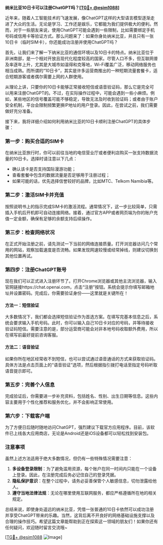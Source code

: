 **纳米比亚10日卡可以注册ChatGPT吗？[[TG💪+ @esim1088](https://t.me/s/esim1088)]**

近年来，随着人工智能技术的飞速发展，像ChatGPT这样的大型语言模型逐渐走进了大众的生活。无论是学习、工作还是娱乐，它都能为我们提供极大的便利。然而，对于一些朋友来说，使用ChatGPT可能会遇到一些限制，比如需要绑定手机号码或信用卡等验证方式。那么问题来了：如果你身处纳米比亚，并且只有一张10日卡（临时SIM卡），你还能成功注册并使用ChatGPT吗？

首先，让我们来了解一下纳米比亚的通信环境以及10日卡的特点。纳米比亚位于非洲南部，是一个相对开放且现代化程度较高的国家。尽管人口不多，但互联网普及率逐年上升，尤其是大城市如温得和克等地，Wi-Fi覆盖广泛，移动网络服务也相当成熟。而所谓的“10日卡”，其实是许多运营商推出的一种短期流量套餐卡，适合短期游客或者偶尔需要上网的人群使用。

从理论上讲，只要你的10日卡能够正常接收短信或语音验证码，那么它是完全可以用来注册ChatGPT的。不过，在实际操作过程中，可能会遇到一些小麻烦。例如，某些地区的信号覆盖可能不够稳定，导致无法及时收到验证码；或者由于账户安全机制，平台会限制频繁更换IP地址的用户登录。因此，在尝试之前，我们需要做好充分准备。

接下来，我将详细介绍如何利用纳米比亚的10日卡顺利注册ChatGPT的具体步骤：

### 第一步：购买合适的SIM卡
在纳米比亚旅行时，你可以前往当地的电信营业厅或者便利店购买一张支持数据流量的10日卡。选择时请注意以下几点：
- 确认该卡是否支持国际漫游功能；
- 查看套餐中包含的数据流量是否足够用于注册过程；
- 如果可能的话，优先选择信誉较好的品牌，比如MTC、Telkom Namibia等。

### 第二步：激活SIM卡并充值
按照说明书上的指示完成SIM卡的激活流程。通常情况下，这一步比较简单，只需插入手机后开机即可自动连接网络。接着，通过官方APP或者网页端为你的账户充值一定金额，确保有足够的余额支持后续操作。

### 第三步：检查网络状况
在正式开始注册之前，请先测试一下当前的网络连接质量。打开浏览器访问几个常用的网站，观察加载速度是否流畅。如果发现网速较慢或经常掉线，则建议切换到其他位置再试。

### 第四步：注册ChatGPT账号
现在我们可以正式进入注册环节了。打开Chrome浏览器或其他主流浏览器，输入官网链接https://chat.openai.com，点击“注册”按钮。系统会提示你填写邮箱地址并设置密码。完成后，你需要验证身份——这里就是关键所在！

#### 方法一：短信验证
大多数情况下，我们都会选择短信验证作为首选方案。在填写完基本信息之后，系统会要求输入手机号码。此时，你可以输入自己10日卡对应的号码，并等待接收验证码短信。需要注意的是，部分运营商可能会对非本地号码收取额外费用，所以在填写前最好提前咨询客服。

#### 方法二：语音验证
如果你所在地区经常收不到短信，也可以尝试通过语音通话的方式来获取验证码。具体方法是点击页面上的“语音验证”选项，然后根据指引拨打电话至指定号码听取语音提示即可。

### 第五步：完善个人信息
完成验证后，你需要进一步补充资料，包括姓名、性别、出生日期等信息。这些内容主要用于个性化推荐和服务优化，并不会影响正常使用。

### 第六步：下载客户端
为了方便日后随时随地访问ChatGPT，强烈建议下载官方应用程序。目前，该软件已上线各大应用商店，无论是Android还是iOS设备都可以轻松找到安装包。

### 注意事项
虽然上述方法适用于绝大多数情况，但仍有一些特殊情况需要注意：
1. **多设备登录限制**：为了避免滥用资源，每个账户在同一时间内只能在一个设备上登录。因此，在注册完成后务必记住自己的登录凭据。
2. **隐私保护意识**：在整个过程中，请务必妥善保管个人敏感信息，切勿泄露给他人。
3. **遵守当地法律法规**：无论在哪里使用互联网服务，都应严格遵循所在地的相关规定。

总结来说，即使身处遥远的纳米比亚，凭借一张普通的10日卡依然可以成功注册并享受ChatGPT带来的乐趣。当然，这背后离不开良好的网络基础设施支撑以及合理的操作技巧。希望这篇文章能帮助到正在探索这一领域的朋友们！如果你还有任何疑问，欢迎随时留言交流哦~

[[TG💪+ @esim1088](https://t.me/s/esim1088) ![Image](https://i.postimg.cc/4NQfJmqS/Snipaste-2025-05-13-00-14-12.png)]